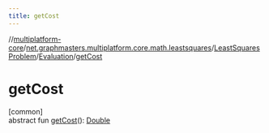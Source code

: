 ```yaml
---
title: getCost
---
```

//[multiplatform-core](../../../../index.html)/[net.graphmasters.multiplatform.core.math.leastsquares](../../index.html)/[LeastSquaresProblem](../index.html)/[Evaluation](index.html)/[getCost](get-cost.html)



# getCost



[common]\
abstract fun [getCost](get-cost.html)(): [Double](https://kotlinlang.org/api/latest/jvm/stdlib/kotlin/-double/index.html)




